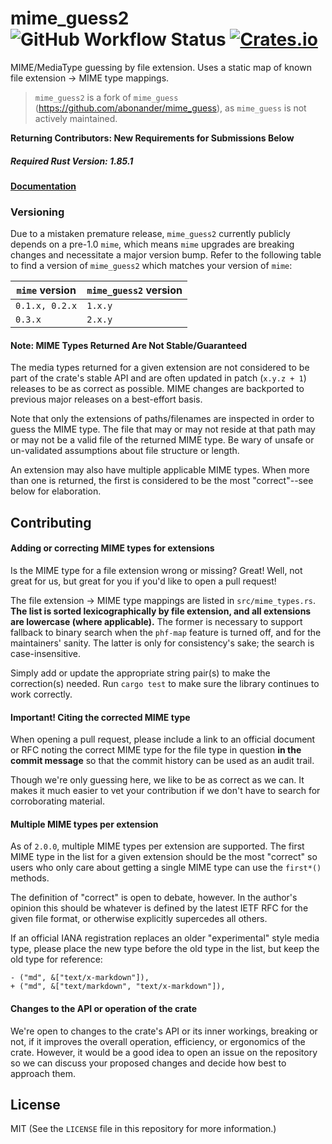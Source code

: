# mime_guess2 ![GitHub Workflow Status](https://img.shields.io/github/actions/workflow/status/ttys3/mime_guess2/rust.yml?branch=main) [![Crates.io](https://img.shields.io/crates/v/mime_guess2.svg)](https://crates.io/crates/mime_guess2)

MIME/MediaType guessing by file extension. 
Uses a static map of known file extension -> MIME type mappings.

> `mime_guess2` is a fork of `mime_guess` (https://github.com/abonander/mime_guess), as `mime_guess` is not actively maintained.

**Returning Contributors: New Requirements for Submissions Below**

##### Required Rust Version: 1.85.1

#### [Documentation](https://docs.rs/mime_guess2/)

### Versioning

Due to a mistaken premature release, `mime_guess2` currently publicly depends on a pre-1.0 `mime`,
which means `mime` upgrades are breaking changes and necessitate a major version bump. 
Refer to the following table to find a version of `mime_guess2` which matches your version of `mime`:

| `mime` version | `mime_guess2` version |
|----------------|----------------------|
| `0.1.x, 0.2.x` | `1.x.y` |
| `0.3.x`        | `2.x.y` |

#### Note: MIME Types Returned Are Not Stable/Guaranteed
The media types returned for a given extension are not considered to be part of the crate's
 stable API and are often updated in patch (`x.y.z + 1`) releases to be as correct as possible. MIME
 changes are backported to previous major releases on a best-effort basis.
 
Note that only the extensions of paths/filenames are inspected in order to guess the MIME type. The
file that may or may not reside at that path may or may not be a valid file of the returned MIME type.
Be wary of unsafe or un-validated assumptions about file structure or length.

An extension may also have multiple applicable MIME types. When more than one is returned, the first
is considered to be the most "correct"--see below for elaboration.

Contributing
-----------

#### Adding or correcting MIME types for extensions

Is the MIME type for a file extension wrong or missing? Great! 
Well, not great for us, but great for you if you'd like to open a pull request! 

The file extension -> MIME type mappings are listed in `src/mime_types.rs`. 
**The list is sorted lexicographically by file extension, and all extensions are lowercase (where applicable).** 
The former is necessary to support fallback to binary search when the 
`phf-map` feature is turned off, and for the maintainers' sanity.
The latter is only for consistency's sake; the search is case-insensitive.

Simply add or update the appropriate string pair(s) to make the correction(s) needed. 
Run `cargo test` to make sure the library continues to work correctly.

#### Important! Citing the corrected MIME type 

When opening a pull request, please include a link to an official document or RFC noting 
the correct MIME type for the file type in question **in the commit message** so
that the commit history can be used as an audit trail.

Though we're only guessing here, we like to be as correct as we can. 
It makes it much easier to vet your contribution if we don't have to search for corroborating material.

#### Multiple MIME types per extension
As of `2.0.0`, multiple MIME types per extension are supported. The first MIME type in the list for 
a given extension should be the most "correct" so users who only care about getting a single MIME 
type can use the `first*()` methods.

The definition of "correct" is open to debate, however. In the author's opinion this should be 
whatever is defined by the latest IETF RFC for the given file format, or otherwise explicitly 
supercedes all others.

If an official IANA registration replaces an older "experimental" style media type, please
place the new type before the old type in the list, but keep the old type for reference:

```
- ("md", &["text/x-markdown"]),
+ ("md", &["text/markdown", "text/x-markdown"]),
```

#### Changes to the API or operation of the crate

We're open to changes to the crate's API or its inner workings, breaking or not, if it improves the overall operation, efficiency, or ergonomics of the crate. However, it would be a good idea to open an issue on the repository so we can discuss your proposed changes and decide how best to approach them.


License
-------

MIT (See the `LICENSE` file in this repository for more information.)
